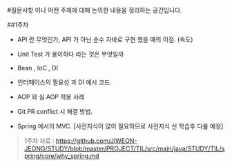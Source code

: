 #질문사항 이나 어떤 주제에 대해 논의한 내용을 정리하는 공간입니다.

##1주차
- API 란 무엇인가, API 가 아닌 순수 자바로 구현 했을 때의 이점. (속도)
- Unit Test 가 용이하다 라는 것은 무엇일까
- Bean , IoC , DI
- 인터페이스의 필요성 과 DI 예시 코드.
- AOP 와 실 AOP 적용 사례
- Git PR conflict 시 해결 방법.

- Spring 에서의 MVC. [사전지식이 많이 필요하므로 사전지식 선 학습후 다룰 예정]
> 1주차 자료 : https://github.com/JIWEON-JEONG/STUDY/blob/master/PROJECT/TIL/src/main/java/STUDY/TIL/spring/core/why_spring.md

